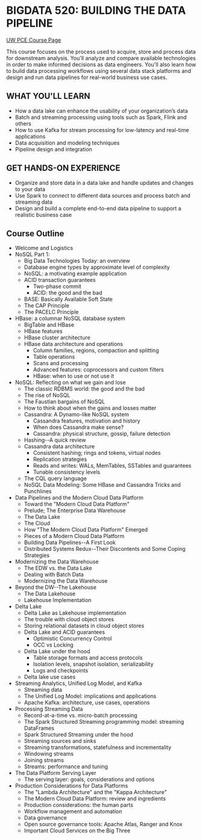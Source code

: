 # BIGDATA 520: BUILDING THE DATA PIPELINE

[UW PCE Course Page](https://bit.ly/3YVYa4K)

This course focuses on the process used to acquire, store and process
data for downstream analysis. You'll analyze and compare available
technologies in order to make informed decisions as data
engineers. You'll also learn how to build data processing workflows
using several data stack platforms and design and run data pipelines
for real-world business use cases.

## WHAT YOU'LL LEARN

- How a data lake can enhance the usability of your organization’s data
- Batch and streaming processing using tools such as Spark, Flink and others
- How to use Kafka for stream processing for low-latency and real-time applications
- Data acquisition and modeling techniques
- Pipeline design and integration

## GET HANDS-ON EXPERIENCE

- Organize and store data in a data lake and handle updates and
  changes to your data
- Use Spark to connect to different data sources and process batch and streaming data
- Design and build a complete end-to-end data pipeline to support a
  realistic business case


## Course Outline

- Welcome and Logistics
- NoSQL Part 1:
  - Big Data Technologies Today: an overview
  - Database engine types by approximate level of complexity
  - NoSQL: a motivating example application
  - ACID transaction guarantees
     - Two-phase commit
     - ACID: the good and the bad
  - BASE: Basically Available Soft State
  - The CAP Principle
  - The PACELC Principle
- HBase: a columnar NoSQL database system
  - BigTable and HBase
  - HBase features
  - HBase cluster architecture
  - HBase data architecture and operations
    - Column families, regions, compaction and splitting
    - Table operations
    - Scans and processing
    - Advanced features: coprocessors and custom filters
    - HBase: when to use or not use it
- NoSQL: Reflecting on what we gain and lose
  - The classic RDBMS world: the good and the bad
  - The rise of NoSQL
  - The Faustian bargains of NoSQL
  - How to think about when the gains and losses matter
  - Cassandra: A Dynamo-like NoSQL system
    - Cassandra features, motivation and history
    - When does Cassandra make sense?
    - Cassandra: physical structure, gossip, failure detection
  - Hashing--A quick review
  - Cassandra data architecture
     - Consistent hashing; rings and tokens, virtual nodes
     - Replication strategies
     - Reads and writes: WALs, MemTables, SSTables and guarantees
     - Tunable consistency levels
  - The CQL query language
  - NoSQL Data Modeling: Some HBase and Cassandra Tricks and Punchlines
- Data Pipelines and the Modern Cloud Data Platform
   - Toward the "Modern Cloud Data Platform"
   - Prelude; The Enterprise Data Warehouse
   - The Data Lake
   - The Cloud
   - How "The Modern Cloud Data Platform" Emerged
   - Pieces of a Modern Cloud Data Platform
   - Building Data Pipelines--A First Look
   - Distributed Systems Redux--Their Discontents and Some Coping Strategies
- Modernizing the Data Warehouse
   - The EDW vs. the Data Lake
   - Dealing with Batch Data
   - Modernizing the Data Warehouse
- Beyond the DW--The Lakehouse
   - The Data Lakehouse
   - Lakehouse Implementation
- Delta Lake
   - Delta Lake as Lakehouse implementation
   - The trouble with cloud object stores
   - Storing relational datasets in cloud object stores
   - Delta Lake and ACID guarantees
      - Optimistic Concurrency Control
      - OCC vs Locking
  - Delta Lake under the hood
     - Table storage formats and access protocols
     - Isolation levels, snapshot isolation, serializability
     - Logs and checkpoints
  - Delta lake use cases
- Streaming Analytics, Unified Log Model, and Kafka
   - Streaming data
   - The Unified Log Model: implications and applications
   - Apache Kafka: architecture, use cases, operations
- Processing Streaming Data
   - Record-at-a-time vs. micro-batch processing
   - The Spark Structured Streaming programming model: streaming
     DataFrames
   - Spark Structured Streaming under the hood
   - Streaming sources and sinks
   - Streaming transformations, statefulness and incrementality
   - Windowing streams
   - Joining streams
   - Streams: performance and tuning
- The Data Platform Serving Layer
   - The serving layer: goals, considerations and options
- Production Considerations for Data Platforms
   - The "Lambda Architecture" and the "Kappa Architecture"
   - The Modern Cloud Data Platform: review and ingredients
   - Production considerations: the human parts
   - Workflow management and automation
   - Data governance
   - Open source governance tools: Apache Atlas, Ranger and Knox
   - Important Cloud Services on the Big Three
   
